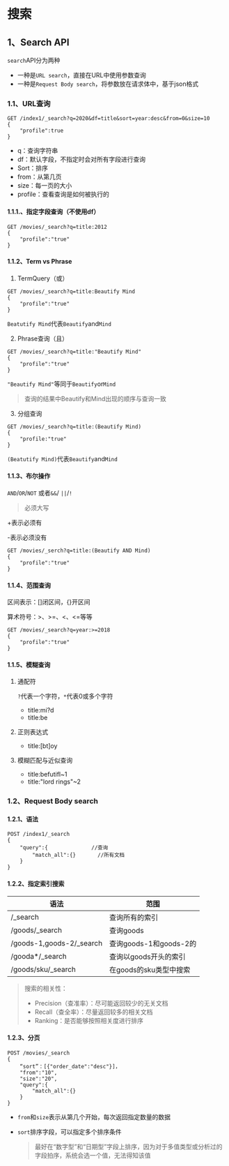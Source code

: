 # 搜索

## 1、Search API

`search`API分为两种

* 一种是`URL search`，直接在URL中使用参数查询
* 一种是`Request Body search`，将参数放在请求体中，基于json格式

### 1.1、URL查询

```http
GET /index1/_search?q=2020&df=title&sort=year:desc&from=0&size=10
{
	"profile":true
}
```

* q：查询字符串
* df：默认字段，不指定时会对所有字段进行查询
* Sort：排序
* from：从第几页
* size：每一页的大小
* profile：查看查询是如何被执行的



#### 1.1.1.、指定字段查询（不使用df）

```http
GET /movies/_search?q=title:2012
{
	"profile":"true"
}
```



#### 1.1.2、Term vs Phrase

1. TermQuery（或）

```http
GET /movies/_search?q=title:Beautify Mind
{
	"profile":"true"
}
```

`Beatutify Mind`代表`Beautify`and`Mind`



2. Phrase查询（且）

```http
GET /movies/_search?q=title:"Beautify Mind"
{
	"profile":"true"
}
```

`"Beautify Mind"`等同于`Beautify`or`Mind`

> 查询的结果中Beautify和Mind出现的顺序与查询一致

3. 分组查询

```http
GET /movies/_search?q=title:(Beautify Mind)
{
	"profile:"true"
}
```

`(Beatutify Mind)`代表`Beautify`and`Mind`

#### 1.1.3、布尔操作

`AND`/`OR`/`NOT` 或者`&&`/ `||`/`!`

> 必须大写

+表示必须有

-表示必须没有

```http
GET /movies/_serch?q=title:(Beautify AND Mind)
{
	"profile":"true"
}
```

#### 1.1.4、范围查询

区间表示：[]闭区间，{}开区间

算术符号：>、>=、<、<=等等

```http
GET /movies/_search?q=year:>=2018
{
	"profile":"true"
}
```

#### 1.1.5、模糊查询

1. 通配符

   `?`代表一个字符，`*`代表0或多个字符

   * title:mi?d
   * title:be

2. 正则表达式

   * title:[bt]oy

3. 模糊匹配与近似查询

   * title:befutifl~1
   * title:"lord rings"~2

### 1.2、Request Body search

#### 1.2.1、语法

```http
POST /index1/_search
{
	"query":{              //查询
		"match_all":{}       //所有文档  
	}
}
```



#### 1.2.2、指定索引搜索

| 语法                     | 范围                   |
| ------------------------ | ---------------------- |
| /_search                 | 查询所有的索引         |
| /goods/_search           | 查询goods              |
| /goods-1,goods-2/_search | 查询goods-1和goods-2的 |
| /gooda*/_search          | 查询以goods开头的索引  |
| /goods/sku/_search       | 在goods的sku类型中搜索 |

> 搜索的相关性：
>
> * Precision（查准率）：尽可能返回较少的无关文档
> * Recall（查全率）：尽量返回较多的相关文档
> * Ranking：是否能够按照相关度进行排序

#### 1.2.3、分页

```http
POST /movies/_search
{
	“sort”：[{"order_date":"desc"}]，
	"from":"10",
	"size":"20",
	"query":{
		"match_all":{}
	}
}
```

* `from`和`size`表示从第几个开始，每次返回指定数量的数据

* `sort`排序字段，可以指定多个排序条件

  > 最好在“数字型”和“日期型”字段上排序，因为对于多值类型或分析过的字段拍序，系统会选一个值，无法得知该值

